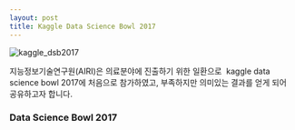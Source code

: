 ```yaml
---
layout: post
title: Kaggle Data Science Bowl 2017 
---
```


![kaggle_dsb2017](https://github.com/kh22l22/kh22l22.github.io/blob/master/images/front_page.png)

지능정보기술연구원(AIRI)은 의료분야에 진출하기 위한 일환으로  kaggle data science bowl 2017에 처음으로 참가하였고, 부족하지만 의미있는 결과를 얻게 되어 공유하고자 합니다.

### Data Science Bowl 2017

